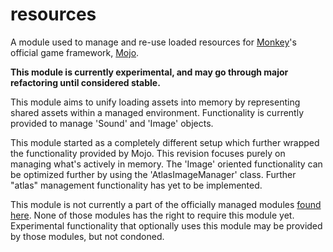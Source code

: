 # resources
A module used to manage and re-use loaded resources for [Monkey](https://github.com/blitz-research/monkey)'s official game framework, [Mojo](http://www.monkey-x.com/docs/html/Modules_mojo.html).

**This module is currently experimental, and may go through major refactoring until considered stable.**

This module aims to unify loading assets into memory by representing shared assets within a managed environment.
Functionality is currently provided to manage 'Sound' and 'Image' objects.

This module started as a completely different setup which further wrapped the functionality provided by Mojo.
This revision focuses purely on managing what's actively in memory. The 'Image' oriented functionality can be optimized further by using the 'AtlasImageManager' class. Further "atlas" management functionality has yet to be implemented.

This module is not currently a part of the officially managed modules [found here](https://github.com/Regal-Internet-Brothers/modules). None of those modules has the right to require this module yet. Experimental functionality that optionally uses this module may be provided by those modules, but not condoned.
